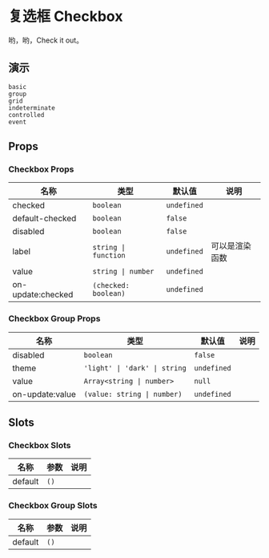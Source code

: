 # 复选框 Checkbox

哟，哟，Check it out。

## 演示

```demo
basic
group
grid
indeterminate
controlled
event
```

## Props

### Checkbox Props

| 名称              | 类型                 | 默认值      | 说明           |
| ----------------- | -------------------- | ----------- | -------------- |
| checked           | `boolean`            | `undefined` |                |
| default-checked   | `boolean`            | `false`     |                |
| disabled          | `boolean`            | `false`     |                |
| label             | `string \| function` | `undefined` | 可以是渲染函数 |
| value             | `string \| number`   | `undefined` |                |
| on-update:checked | `(checked: boolean)` | `undefined` |                |

### Checkbox Group Props

| 名称            | 类型                          | 默认值      | 说明 |
| --------------- | ----------------------------- | ----------- | ---- |
| disabled        | `boolean`                     | `false`     |      |
| theme           | `'light' \| 'dark' \| string` | `undefined` |      |
| value           | `Array<string \| number>`     | `null`      |      |
| on-update:value | `(value: string \| number)`   | `undefined` |      |

## Slots

### Checkbox Slots

| 名称    | 参数 | 说明 |
| ------- | ---- | ---- |
| default | `()` |      |

### Checkbox Group Slots

| 名称    | 参数 | 说明 |
| ------- | ---- | ---- |
| default | `()` |      |
